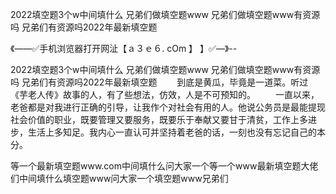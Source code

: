 2022填空题3个w中间填什么
兄弟们做填空题www
兄弟们做填空题www有资源吗
兄弟们有资源吗2022年最新填空题


《——✅手机浏览器打开网沚【ａ３ｅ６. cOm 】 】✅—》--

2022填空题3个w中间填什么
兄弟们做填空题www
兄弟们做填空题www有资源吗
兄弟们有资源吗2022年最新填空题
　　到底是黄瓜，毕竟是一道菜。听过《芋老人传》故事的人，有了些想法，仿效，人是不可预知的。
　　一直以来，老爸都是对我进行正确的引导，让我作个对社会有用的人。他说公务员是最能提现社会价值的职业，既要管理又要服务，既要乐于奉献又要甘于清贫，工作上多进步，生活上多知足。我内心一直认可并坚持着老爸的话，一刻也没有忘记自己的本分。





等一个最新填空题www.com中间填什么问大家一个等一个www最新填空题大佬们中间填什么填空题www问大家一个填空题www兄弟们
